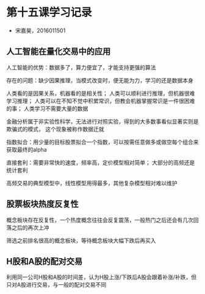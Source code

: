 # 第十五课学习记录

- 宋嘉昊，2016011501

## 人工智能在量化交易中的应用

人工智能的优势：数据多了，算力便宜了，才能支持更强的算法

存在的问题：缺少因果推理，当模式改变时，便无能为力，学习的还是数据本身

人类看的是因果关系，机器看的是相关性；
人类可以顺利进行推理，但机器很难学习推理；
人类可以在不知不觉中积累常识，但教会机器掌握常识是一件很困难的事；
人类学习不需要大量的数据

金融分析属于非实验性科学，无法进行对照实验，得到的大多数事看似显著实则是欺骗式的模式，
这个现象被称作数据迁就

指数拟合：用少量的目标股票拟合一个指数，可以按需任意做多或做空每个组合来获取最终的alpha

直接套利：需要非常快的速度，频率高，定价模型相对简单；
大部分的高频还是统计套利

高频交易的典型模型中，线性模型用得最多，其他复杂模型相对难以维护

## 股票板块热度反复性

概念板块存在反复性，一个热度概念往往会反复震荡，一般热门之后还会有几次回落之后的再次上冲

筛选之前排名很高的概念板块，等待概念板块大幅下跌后再买入

## H股和A股的配对交易

利用同一公司H股和A股的时间差，认为H股上涨/下跌后A股会跟着补涨/补跌，但只对A股进行交易，与一般的配对交易不同

